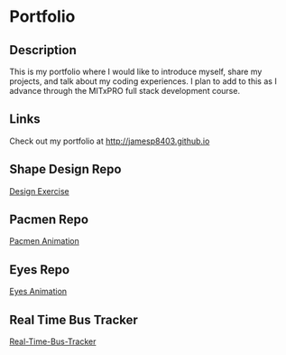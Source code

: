 # **Portfolio**
## **Description**

This is my portfolio where I would like to introduce myself, share my projects, and talk about my coding experiences. 
I plan to add to this as I advance through the MITxPRO full stack development course. 

## **Links**

Check out my portfolio at http://jamesp8403.github.io

## Shape Design Repo
<a href="http://jamesp8403.github.io/shapeDesign"> Design Exercise </a>

## Pacmen Repo
<a href="http://jamesp8403.github.io/pacmen"> Pacmen Animation </a>

## Eyes Repo
<a href="http://jamesp8403.github.io/Eyes"> Eyes Animation </a>

## Real Time Bus Tracker
<a href="http://jamesp8403.github.io/Real-Time-Bus-Tracker"> Real-Time-Bus-Tracker </a>
